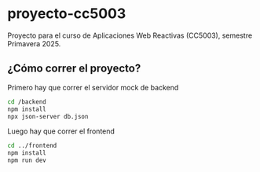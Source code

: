 # proyecto-cc5003

Proyecto para el curso de Aplicaciones Web Reactivas (CC5003), semestre Primavera 2025.

## ¿Cómo correr el proyecto?
Primero hay que correr el servidor mock de backend
```bash
cd /backend
npm install
npx json-server db.json
```

Luego hay que correr el frontend
```bash
cd ../frontend
npm install
npm run dev
```